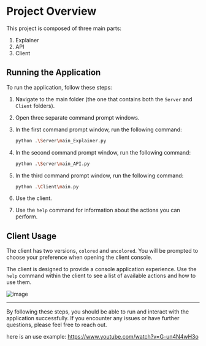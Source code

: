 # Project Overview

This project is composed of three main parts:
1. Explainer
2. API
3. Client

## Running the Application

To run the application, follow these steps:

1. Navigate to the main folder (the one that contains both the `Server` and `Client` folders).
2. Open three separate command prompt windows.
3. In the first command prompt window, run the following command:

    ```bash
    python .\Server\main_Explainer.py
    ```

4. In the second command prompt window, run the following command:

    ```bash
    python .\Server\main_API.py
    ```

5. In the third command prompt window, run the following command:

    ```bash
    python .\Client\main.py
    ```

6. Use the client.
7. Use the `help` command for information about the actions you can perform.

## Client Usage

The client has two versions, `colored` and `uncolored`.
You will be prompted to choose your preference when opening the client console.

The client is designed to provide a console application experience. Use the `help` command within the client to see a list of available actions and how to use them.

![image](https://github.com/Scaleup-Excellenteam/final-exercise-kfir252/assets/43969860/49146165-cb01-409a-800c-a2024bd2d5c1)


---

By following these steps, you should be able to run and interact with the application successfully. If you encounter any issues or have further questions, please feel free to reach out.

here is an use example:
https://www.youtube.com/watch?v=G-un4N4wH3o
